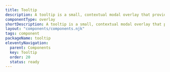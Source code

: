 ```yaml
---
title: Tooltip
description: A tooltip is a small, contextual modal overlay that provides additional information when users interact with an element in a user interface.
componentType: overlay
shortDescription: A tooltip is a small, contextual modal overlay that provides additional information.
layout: "components/components.njk"
tags: component
packageName: tooltip
eleventyNavigation:
  parent: Components
  key: Tooltip
  order: 20
  status: ready
---
```


